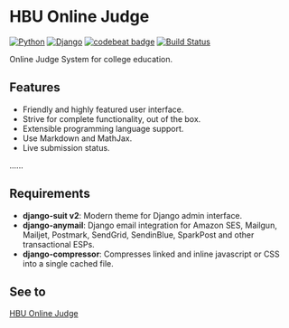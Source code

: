HBU Online Judge
=====
[![Python](https://img.shields.io/badge/python-2.7-blue.svg)](https://www.python.org/downloads/release/python-362/)
[![Django](https://img.shields.io/badge/django-1.11-blue.svg)](https://www.djangoproject.com/)
[![codebeat badge](https://codebeat.co/badges/3cf4e90b-6a92-4502-a888-edf7221c0b0e)](https://codebeat.co/projects/github-com-monouno-onlinejudge-master)
[![Build Status](https://travis-ci.org/monouno/OnlineJudge.svg?branch=master)](https://travis-ci.org/monouno/OnlineJudge)

Online Judge System for college education.

## Features
* Friendly and highly featured user interface.
* Strive for complete functionality, out of the box.
* Extensible programming language support.
* Use Markdown and MathJax.
* Live submission status.

......

## Requirements
* **django-suit v2**: Modern theme for Django admin interface.
* **django-anymail**: Django email integration for Amazon SES, Mailgun, Mailjet, Postmark, SendGrid, SendinBlue, SparkPost and other transactional ESPs.
* **django-compressor**: Compresses linked and inline javascript or CSS into a single cached file.


## See to
[HBU Online Judge](http://oj.hbu.cn)